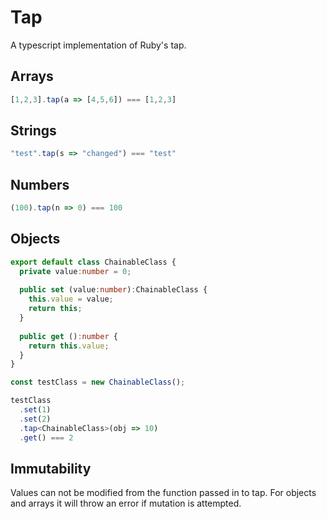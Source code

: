 # Tap

A typescript implementation of Ruby's tap.

## Arrays
```ts
[1,2,3].tap(a => [4,5,6]) === [1,2,3]
```

## Strings

```ts
"test".tap(s => "changed") === "test"
```

## Numbers

```typescript
(100).tap(n => 0) === 100
```

## Objects

```ts
export default class ChainableClass {
  private value:number = 0;
  
  public set (value:number):ChainableClass {
    this.value = value;
    return this;
  }
  
  public get ():number {
    return this.value;
  }
}

const testClass = new ChainableClass();

testClass
  .set(1)
  .set(2)
  .tap<ChainableClass>(obj => 10)
  .get() === 2
```

## Immutability

Values can not be modified from the function passed in to tap. For objects and arrays it will throw an error if mutation is attempted.